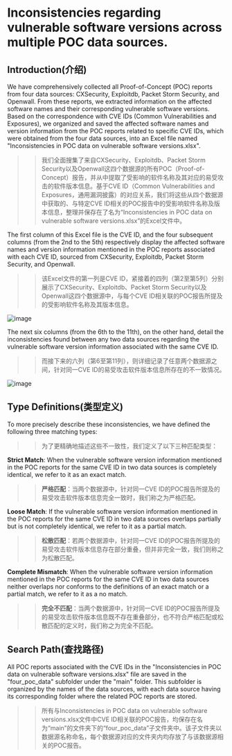 # Inconsistencies regarding vulnerable software versions across multiple POC data sources.
## Introduction(介绍) 

We have comprehensively collected all Proof-of-Concept (POC) reports from four data sources: CXSecurity, Exploitdb, Packet Storm Security, and Openwall. From these reports, we extracted information on the affected software names and their corresponding vulnerable software versions. Based on the correspondence with CVE IDs (Common Vulnerabilities and Exposures), we organized and saved the affected software names and version information from the POC reports related to specific CVE IDs, which were obtained from the four data sources, into an Excel file named "Inconsistencies in POC data on vulnerable software versions.xlsx".

>> 我们全面搜集了来自CXSecurity、Exploitdb、Packet Storm Security以及Openwall这四个数据源的所有POC（Proof-of-Concept）报告，并从中提取了受影响的软件名称及其对应的易受攻击的软件版本信息。基于CVE ID（Common Vulnerabilities and Exposures，通用漏洞披露）的对应关系，我们将这些从四个数据源中获取的、与特定CVE ID相关的POC报告中的受影响软件名称及版本信息，整理并保存在了名为“Inconsistencies in POC data on vulnerable software versions.xlsx”的Excel文件中。

The first column of this Excel file is the CVE ID, and the four subsequent columns (from the 2nd to the 5th) respectively display the affected software names and version information mentioned in the POC reports associated with each CVE ID, sourced from CXSecurity, Exploitdb, Packet Storm Security, and Openwall.

>> 该Excel文件的第一列是CVE ID，紧接着的四列（第2至第5列）分别展示了CXSecurity、Exploitdb、Packet Storm Security以及Openwall这四个数据源中，与每个CVE ID相关联的POC报告所提及的受影响软件名称及其版本信息。
>> 
![image](https://github.com/baimuDing/Inconsistencies-in-POC-data-on-vulnerable-software-versions/blob/main/1.png)

The next six columns (from the 6th to the 11th), on the other hand, detail the inconsistencies found between any two data sources regarding the vulnerable software version information associated with the same CVE ID.

>> 而接下来的六列（第6至第11列），则详细记录了任意两个数据源之间，针对同一CVE ID的易受攻击软件版本信息所存在的不一致情况。
>> 
![image](https://github.com/baimuDing/Inconsistencies-in-POC-data-on-vulnerable-software-versions/blob/main/2.png)

## Type Definitions(类型定义)

To more precisely describe these inconsistencies, we have defined the following three matching types:
>> 为了更精确地描述这些不一致性，我们定义了以下三种匹配类型：

**Strict Match**: When the vulnerable software version information mentioned in the POC reports for the same CVE ID in two data sources is completely identical, we refer to it as an exact match.
>> **严格匹配**：当两个数据源中，针对同一CVE ID的POC报告所提及的易受攻击软件版本信息完全一致时，我们称之为严格匹配。

**Loose Match**: If the vulnerable software version information mentioned in the POC reports for the same CVE ID in two data sources overlaps partially but is not completely identical, we refer to it as a partial match.
>>**松散匹配**：若两个数据源中，针对同一CVE ID的POC报告所提及的易受攻击软件版本信息存在部分重叠，但并非完全一致，我们则称之为松散匹配。

**Complete Mismatch**: When the vulnerable software version information mentioned in the POC reports for the same CVE ID in two data sources neither overlaps nor conforms to the definitions of an exact match or a partial match, we refer to it as a no match.
>>**完全不匹配**：当两个数据源中，针对同一CVE ID的POC报告所提及的易受攻击软件版本信息既不存在重叠部分，也不符合严格匹配或松散匹配的定义时，我们称之为完全不匹配。

## Search Path(查找路径)

All POC reports associated with the CVE IDs in the "Inconsistencies in POC data on vulnerable software versions.xlsx" file are saved in the "four_poc_data" subfolder under the "main" folder. This subfolder is organized by the names of the data sources, with each data source having its corresponding folder where the related POC reports are stored.
>>所有与Inconsistencies in POC data on vulnerable software versions.xlsx文件中CVE ID相关联的POC报告，均保存在名为“main”的文件夹下的“four_poc_data”子文件夹中。该子文件夹以数据源名称命名，每个数据源对应的文件夹内均存放了与该数据源相关的POC报告。
